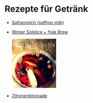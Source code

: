 Rezepte für Getränk
=====================

* [Safranmilch (saffron milk)](Safranmilch.txt)
* [Winter Solstice + Yule Brew](Solstice+Yule_Brew.txt)

  <img src="../../pics/Solstice%2BYule_Brew.jpg" width="30%" alt="Solstice+Yule_Brew" title="Solstice+Yule_Brew" />
* [Zitronenlimonade](zitronenlimonade.md)
